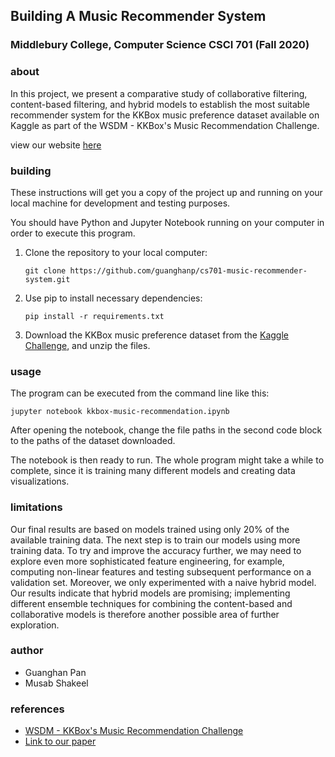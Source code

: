 ## Building A Music Recommender System
### Middlebury College, Computer Science CSCI 701 (Fall 2020)

### about
In this project, we present a comparative study of collaborative filtering, content-based filtering, and hybrid models to establish the most suitable recommender system for the KKBox music preference dataset available on Kaggle as part of the WSDM - KKBox's Music Recommendation Challenge.

view our website [here](https://guanghanp.github.io/cs701-music-recommender-system/)

### building

These instructions will get you a copy of the project up and running on your local machine for development and testing purposes.

You should have Python and Jupyter Notebook running on your computer in order to execute this program.

1. Clone the repository to your local computer:

    ```
    git clone https://github.com/guanghanp/cs701-music-recommender-system.git
    ```

1. Use pip to install necessary dependencies:

    ```
    pip install -r requirements.txt
    ```

1. Download the KKBox music preference dataset from the [Kaggle Challenge](https://www.kaggle.com/c/kkbox-music-recommendation-challenge/data), and unzip the files.

### usage

The program can be executed from the command line like this:

```
jupyter notebook kkbox-music-recommendation.ipynb
```

After opening the notebook, change the file paths in the second code block to the paths of the dataset downloaded. 

The notebook is then ready to run. The whole program might take a while to complete, since it is training many different models and creating data visualizations.

### limitations
Our final results are based on models trained using only 20\% of the available training data. The next step is to train our models using more training data. To try and improve the accuracy further, we may need to explore even more sophisticated feature engineering, for example, computing non-linear features and testing subsequent performance on a validation set. Moreover, we only experimented with a naive hybrid model. Our results indicate that hybrid models are promising; implementing different ensemble techniques for combining the content-based and collaborative models is therefore another possible area of further exploration. 

### author
- Guanghan Pan
- Musab Shakeel

### references
- [WSDM - KKBox's Music Recommendation Challenge](https://www.kaggle.com/c/kkbox-music-recommendation-challenge/data)
- [Link to our paper](https://drive.google.com/file/d/13_26Vy5jBWf9kRodupv3GjqaC3eVInVI/view?usp=sharing)


